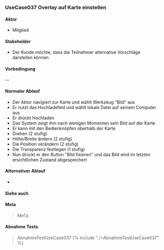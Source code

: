 
### UseCase037 Overlay auf Karte einstellen

#### Aktor
 * Mitglied


#### Stakeholder
 * Der Kunde möchte, dass die Teilnehmer alternative Vorschläge darstellen können


#### Vorbedingung
--


#### Normaler Ablauf
 * Der Aktor navigiert zur Karte und wählt Werkzeug "Bild" aus
 * Er nutzt das Hochladefeld und wählt lokale Datei auf seinem Computer aus
 * Er drückt Hochladen
 * Das System zeigt ihm nach wenigen Momenten sein Bild auf der Karte
 * Er kann mit den Bedienknöpfen oberhalb der Karte
  * Drehen (2 stufig)
  * Höhe/Breite ändern (2 stufig)
  * Die Position verändern (2 stufig)
  * Die Transparenz festlegen (1 stufig)
 * Nun drückt er den Button "Bild fixieren" und das Bild wird im letzten ersichtlichen Zustand abgespeichert



#### Alternativer Ablauf
 * 


#### Siehe auch


#### Meta
>MeTa


#### Abnahme Tests
>AbnahmeTestUseCase037
{% include "./>AbnahmeTestUseCase037" %}
